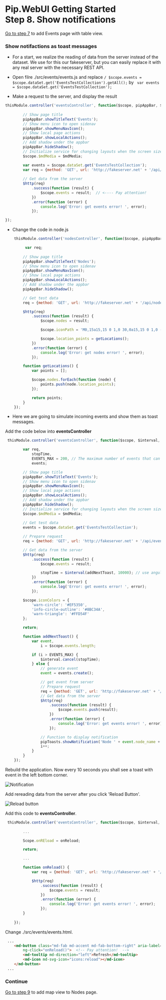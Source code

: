 # Pip.WebUI Getting Started <br/> Step 8. Show notifications

[Go to step 7](https://github.com/pip-webui/pip-webui-sample/blob/master/step7/) to add Events page with table view.

### Show notifactions as toast messages

* For a start, we realize the reading of data from the server instead of the dataset. We use for this our fakeserver, 
but you can easily replace it with any real server with the necessary REST API.

* Open filre ./src/events/events.js and replace `/ $scope.events = $scope.dataSet.get('EventsTestCollection').getAll();` by ` var events = $scope.dataSet.get('EventsTestCollection');`

* Make a request to the server, and display the result

```javascript
thisModule.controller('eventsController', function($scope, pipAppBar, $mdMedia, $http) {
    
        // Show page title
        pipAppBar.showTitleText('Events');
        // Show menu icon to open sidenav
        pipAppBar.showMenuNavIcon();
        // Show local page actions
        pipAppBar.showLocalActions();
        // Add shadow under the appbar
        pipAppBar.hideShadow();
        // Initialize service for changing layouts when the screen size changed
        $scope.$mdMedia = $mdMedia;

        var events = $scope.dataSet.get('EventsTestCollection');
        var req = {method: 'GET', url: 'http://fakeserver.net' + '/api/events'};
       
        // Get data from the server
        $http(req)
            .success(function (result) {
                $scope.events = result;  // <---- Pay attention!
            })
            .error(function (error) {
                console.log('Error: get events error! ', error); 
            });    

});
```

* Change the code in node.js

```javascript
    thisModule.controller('nodesController', function($scope, pipAppBar) {

         var req;
         
        // Show page title
        pipAppBar.showTitleText('Nodes');
        // Show menu icon to open sidenav
        pipAppBar.showMenuNavIcon();
        // Show local page actions
        pipAppBar.showLocalActions();
        // Add shadow under the appbar
        pipAppBar.hideShadow();

        // Get test data
        req = {method: 'GET', url: 'http://fakeserver.net' + '/api/nodes'};

        $http(req)
            .success(function (result) {
                $scope.nodes = result;

                $scope.iconPath = 'M0,15a15,15 0 1,0 30,0a15,15 0 1,0 -30,0';

                $scope.location_points = getLocations();            
            })
            .error(function (error) {
                console.log('Error: get nodes error! ', error); 
            }); 

        function getLocations() {
            var points = [];

            $scope.nodes.forEach(function (node) {
                points.push(node.location_points);
            });

            return points;
        }
    });
```

* Here we are going to simulate incoming events and show them as toast messages.

Add the code below into **eventsController**

```javascript
 thisModule.controller('eventsController', function($scope, $interval, $mdMedia, $http, pipAppBar, pipToasts) {

        var req,
            stopTime,
            EVENTS_MAX = 200, // The maximum number of events that can be generated
            events;

        // Show page title
        pipAppBar.showTitleText('Events');
        // Show menu icon to open sidenav
        pipAppBar.showMenuNavIcon();
        // Show local page actions
        pipAppBar.showLocalActions();
        // Add shadow under the appbar
        pipAppBar.hideShadow();
        // Initialize service for changing layouts when the screen size changed
        $scope.$mdMedia = $mdMedia;
        
        // Get test data 
        events = $scope.dataSet.get('EventsTestCollection');

        // Prepare request 
        req = {method: 'GET', url: 'http://fakeserver.net' + '/api/events'};

        // Get data from the server
        $http(req)
            .success(function (result) {
                $scope.events = result;

                stopTime = $interval(addNextToast, 10000); // use angular $interval for imitation receiving messages every 10 sec.            
            })
            .error(function (error) {
                console.log('Error: get events error! ', error); 
            });    

        $scope.iconColors = {
            'warn-circle': '#EF5350',
            'info-circle-outline': '#8BC34A',
            'warn-triangle': '#FFD54F'
        };

        return;

        function addNextToast() {
            var event,
                i = $scope.events.length;

            if (i > EVENTS_MAX) {
                $interval.cancel(stopTime);
            } else {
                // generate event
                event = events.create();

                // get event from server 
                // Prepare request 
                req = {method: 'GET', url: 'http://fakeserver.net' + '/api/events/' + event.id};
                // Get data from the server
                $http(req)
                    .success(function (result) {
                        $scope.events.push(result);
                    })
                    .error(function (error) {
                        console.log('Error: get events error! ', error); 
                    }); 

                // Function to display notification
                pipToasts.showNotification('Node ' + event.node_name + ' (' + event.node_id + '): ' + event.description);
                i++;
            }
        }
    });
```

Rebuild the application. Now every 10 seconds you shall see a toast with event in the left bottom corner.

![Notification](artifacts/notification.png)

Add rereading data from the server after you click 'Reload Button'. 

![Reload button](artifacts/reload_button.png)

Add this code to **eventsController**.

```javascript
 thisModule.controller('eventsController', function($scope, $interval, $mdMedia, $http, pipAppBar, pipToasts) {
 
        ... 

        Scope.onREload = onReload;

        return;

        ...

        function onReload() {
            var req = {method: 'GET', url: 'http://fakeserver.net' + '/api/events'};

            $http(req)
                .success(function (result) {
                    $scope.events = result;
                })
                .error(function (error) {
                    console.log('Error: get events error! ', error); 
                });  
        }
        
    });
```

Change ./src/events/events.html.

```html
 ...
    <md-button class="md-fab md-accent md-fab-bottom-right" aria-label="refresh"
        ng-click="onReload()">  <!-- Pay attention!  -->
        <md-tooltip md-direction="left">Refresh</md-tooltip>
        <md-icon md-svg-icon="icons:reload"></md-icon>
    </md-button>
 ...
```

### Continue

[Go to step 9](https://github.com/pip-webui/pip-webui-sample/blob/master/step9/) to add map view to Nodes page.
